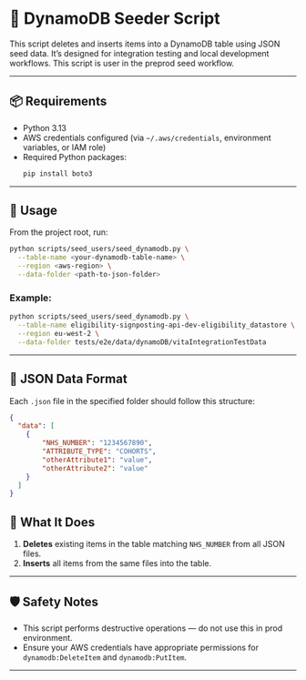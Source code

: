 # 🧬 DynamoDB Seeder Script

This script deletes and inserts items into a DynamoDB table using JSON seed data. It’s designed for integration testing and local development workflows.
This script is user in the preprod seed workflow.

---

## 📦 Requirements

- Python 3.13
- AWS credentials configured (via `~/.aws/credentials`, environment variables, or IAM role)
- Required Python packages:
  ```bash
  pip install boto3
  ```

---

## 🚀 Usage

From the project root, run:

```bash
python scripts/seed_users/seed_dynamodb.py \
  --table-name <your-dynamodb-table-name> \
  --region <aws-region> \
  --data-folder <path-to-json-folder>
```

### Example:

```bash
python scripts/seed_users/seed_dynamodb.py \
  --table-name eligibility-signposting-api-dev-eligibility_datastore \
  --region eu-west-2 \
  --data-folder tests/e2e/data/dynamoDB/vitaIntegrationTestData
```

---

## 📁 JSON Data Format

Each `.json` file in the specified folder should follow this structure:

```json
{
  "data": [
    {
        "NHS_NUMBER": "1234567890",
        "ATTRIBUTE_TYPE": "COHORTS",
        "otherAttribute1": "value",
        "otherAttribute2": "value"
    }
  ]
}
```

## 🧹 What It Does

1. **Deletes** existing items in the table matching `NHS_NUMBER` from all JSON files.
2. **Inserts** all items from the same files into the table.

---

## 🛡️ Safety Notes

- This script performs destructive operations — do not use this in prod environment.
- Ensure your AWS credentials have appropriate permissions for `dynamodb:DeleteItem` and `dynamodb:PutItem`.

---
